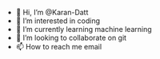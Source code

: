 - 👋 Hi, I’m @Karan-Datt
- 👀 I’m interested in coding
- 🌱 I’m currently learning machine learning
- 💞️ I’m looking to collaborate on git
- 📫 How to reach me email

<!---
Karan-Datt/Karan-Datt is a ✨ special ✨ repository because its `README.md` (this file) appears on your GitHub profile.
You can click the Preview link to take a look at your changes.
--->
